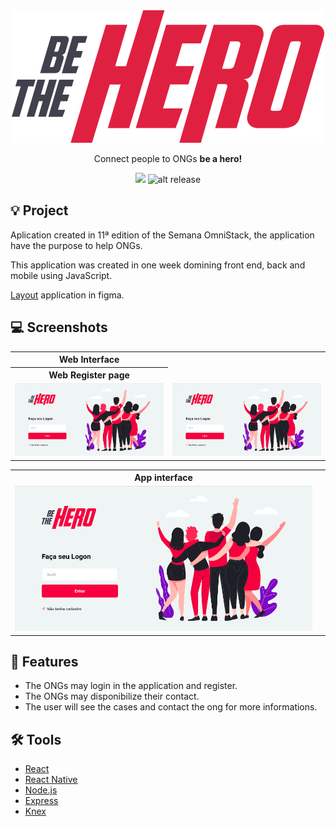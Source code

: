 <div align="center">
  <img src=".github/logo.svg">
  <p>Connect people to ONGs <strong>be a hero!</strong><p>

![](https://img.shields.io/badge/omnistack-11-blueviolet?style=flat-square)
![alt release](https://img.shields.io/github/v/release/jeferson-sb/be-the-hero?style=flat-square)
</div>

## 💡 Project 

Aplication created in 11ª edition of the Semana OmniStack, the application have the purpose to help ONGs.

This application was created in one week domining front end, back and mobile using JavaScript.

[Layout](https://www.figma.com/file/2C2yvw7jsCOGmaNUDftX9n/Be-The-Hero---OmniStack-11?node-id=0%3A1) application in figma.

## 💻 Screenshots
<table>
	<tr>
		<th width="50%">
			Web Interface<br>
		</th>
	</tr>
	<tr>
		<th width="50%">
			Web Register page<br>
		</th>
	</tr>
	<tr>
		<td>
			<img width="800" src=".github/home.png">
		</td>
		<td>
			<img width="800" src=".github/home.png">
		</td>
	</tr>
</table>

<table>
	<tr>
		<th width="100%">
			App interface<br>
		</th>
	</tr>
	<tr>
		<td>
			<img width="800" src=".github/home.png">
		</td>
		<td>
			<img width="800" src=".github/home.png">
		</td>
	</tr>
</table>


## 🧾 Features

* The ONGs may login in the application and register.
* The ONGs may disponibilize their contact.
* The user will see the cases and contact the ong for more informations.

## 🛠 Tools 

- [React](https://reactjs.org/)
- [React Native](http://reactnative.dev/)
- [Node.js](https://nodejs.org/en/docs/)
- [Express](http://expressjs.com/)
- [Knex](http://knexjs.org/)
